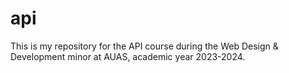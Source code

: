 # api
This is my repository for the API course during the Web Design &amp; Development minor at AUAS, academic year 2023-2024.
